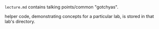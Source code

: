 `lecture.md` contains talking points/common "gotchyas".

helper code, demonstrating concepts for a particular lab, is stored in that lab's directory.
